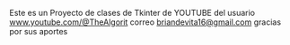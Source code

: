 Este es un Proyecto de clases de Tkinter de YOUTUBE del usuario www.youtube.com/@TheAlgorit correo briandevita16@gmail.com gracias por sus aportes
